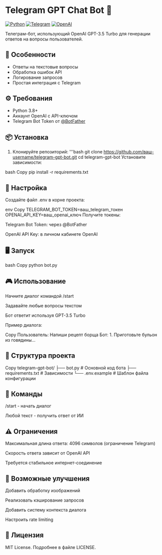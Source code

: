 # Telegram GPT Chat Bot 🤖

[![Python](https://img.shields.io/badge/Python-3.8%2B-blue)](https://python.org)
[![Telegram](https://img.shields.io/badge/Telegram-Bot-blue)](https://core.telegram.org/bots)
[![OpenAI](https://img.shields.io/badge/OpenAI-GPT_3.5-green)](https://openai.com)

Телеграм-бот, использующий OpenAI GPT-3.5 Turbo для генерации ответов на вопросы пользователей.

## 🚀 Особенности
- Ответы на текстовые вопросы
- Обработка ошибок API
- Логирование запросов
- Простая интеграция с Telegram

## ⚙️ Требования
- Python 3.8+
- Аккаунт OpenAI с API-ключом
- Telegram Bot Token от [@BotFather](https://t.me/BotFather)

## 📦 Установка
1. Клонируйте репозиторий:
'''bash
git clone https://github.com/ваш-username/telegram-gpt-bot.git
cd telegram-gpt-bot
Установите зависимости:

bash
Copy
pip install -r requirements.txt
## 🔧 Настройка
Создайте файл .env в корне проекта:

env
Copy
TELEGRAM_BOT_TOKEN=ваш_telegram_токен
OPENAI_API_KEY=ваш_openai_ключ
Получите токены:

Telegram Bot Token: через @BotFather

OpenAI API Key: в личном кабинете OpenAI

## 🖥️ Запуск
bash
Copy
python bot.py
## 🎮 Использование
Начните диалог командой /start

Задавайте любые вопросы текстом

Бот ответит используя GPT-3.5 Turbo

Пример диалога:

Copy
Пользователь: Напиши рецепт борща
Бот: 1. Приготовьте бульон из говядины...
## 📝 Структура проекта
Copy
telegram-gpt-bot/
├── bot.py            # Основной код бота
├── requirements.txt  # Зависимости
└── .env.example      # Шаблон файла конфигурации
## 🔄 Команды
/start - начать диалог

Любой текст - получить ответ от ИИ

## ⚠️ Ограничения
Максимальная длина ответа: 4096 символов (ограничение Telegram)

Скорость ответа зависит от OpenAI API

Требуется стабильное интернет-соединение

## 🌟 Возможные улучшения
Добавить обработку изображений

Реализовать кэширование запросов

Добавить систему контекста диалога

Настроить rate limiting

## 📄 Лицензия
MIT License. Подробнее в файле LICENSE.
